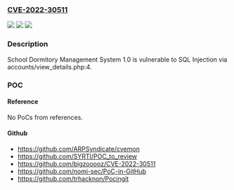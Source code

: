 ### [CVE-2022-30511](https://cve.mitre.org/cgi-bin/cvename.cgi?name=CVE-2022-30511)
![](https://img.shields.io/static/v1?label=Product&message=n%2Fa&color=blue)
![](https://img.shields.io/static/v1?label=Version&message=n%2Fa&color=blue)
![](https://img.shields.io/static/v1?label=Vulnerability&message=n%2Fa&color=brighgreen)

### Description

School Dormitory Management System 1.0 is vulnerable to SQL Injection via accounts/view_details.php:4.

### POC

#### Reference
No PoCs from references.

#### Github
- https://github.com/ARPSyndicate/cvemon
- https://github.com/SYRTI/POC_to_review
- https://github.com/bigzooooz/CVE-2022-30511
- https://github.com/nomi-sec/PoC-in-GitHub
- https://github.com/trhacknon/Pocingit

